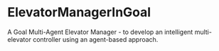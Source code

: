 # ElevatorManagerInGoal
A Goal Multi-Agent Elevator Manager - to develop an intelligent multi-elevator controller using an agent-based approach.
